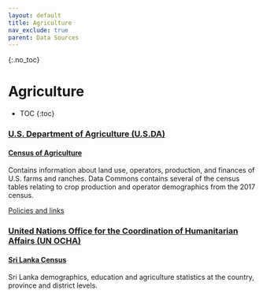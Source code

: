 ```yaml
---
layout: default
title: Agriculture
nav_exclude: true
parent: Data Sources
---
```


{:.no_toc}
# Agriculture

* TOC
{:toc}

### [U.S. Department of Agriculture (U.S.DA)](https://www.usda.gov/)

#### [Census of Agriculture](https://www.nass.usda.gov/AgCensus/)
Contains information about land use, operators, production, and finances of U.S. farms and ranches. Data Commons contains several of the census tables relating to crop production and operator demographics from the 2017 census.

[Policies and links](https://www.usda.gov/policies-and-links)


### [United Nations Office for the Coordination of Humanitarian Affairs (UN OCHA)](https://www.unocha.org/)

#### [Sri Lanka Census](https://data.humdata.org/group/lka)
Sri Lanka demographics, education and agriculture statistics at the country, province and district levels.
